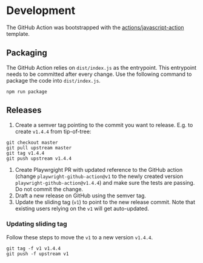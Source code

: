 # Development

The GitHub Action was bootstrapped with the [actions/javascript-action](https://github.com/actions/javascript-action) template.

## Packaging

The GitHub Action relies on `dist/index.js` as the entrypoint. This entrypoint needs to be committed after every change. Use the following command to package the code into `dist/index.js`.

```
npm run package
```

## Releases

1. Create a semver tag pointing to the commit you want to release. E.g. to create `v1.4.4` from tip-of-tree:
```
git checkout master
git pull upstream master
git tag v1.4.4
git push upstream v1.4.4
```
1. Create Playwrgight PR with updated reference to the GitHub action (change `playwright-github-action@v1` to the newly created version `playwright-github-action@v1.4.4`) and make sure the tests are passing. Do not commit the change.
1. Draft a new release on GitHub using the semver tag.
1. Update the sliding tag (`v1`) to point to the new release commit. Note that existing users relying on the `v1` will get auto-updated.

### Updating sliding tag

Follow these steps to move the `v1` to a new version `v1.4.4`.

```
git tag -f v1 v1.4.4
git push -f upstream v1
```
